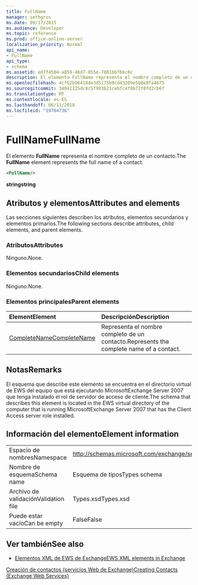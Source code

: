 ```yaml
---
title: FullName
manager: sethgros
ms.date: 09/17/2015
ms.audience: Developer
ms.topic: reference
ms.prod: office-online-server
localization_priority: Normal
api_name:
- FullName
api_type:
- schema
ms.assetid: ed7f4504-a859-46d7-855e-7801b6f6bc8c
description: El elemento FullName representa el nombre completo de un contacto.
ms.openlocfilehash: 4cf62b96418de3d5175b9cd43209e5b0e0fa4675
ms.sourcegitcommit: 34041125dc8c5f993b21cebfc4f8b72f0fd2cb6f
ms.translationtype: MT
ms.contentlocale: es-ES
ms.lasthandoff: 06/11/2018
ms.locfileid: "19764736"
---
```

# <a name="fullname"></a><span data-ttu-id="4fa7f-103">FullName</span><span class="sxs-lookup"><span data-stu-id="4fa7f-103">FullName</span></span>

<span data-ttu-id="4fa7f-104">El elemento **FullName** representa el nombre completo de un contacto.</span><span class="sxs-lookup"><span data-stu-id="4fa7f-104">The **FullName** element represents the full name of a contact.</span></span> 
  
```xml
<FullName/>
```

 <span data-ttu-id="4fa7f-105">**string**</span><span class="sxs-lookup"><span data-stu-id="4fa7f-105">**string**</span></span>
## <a name="attributes-and-elements"></a><span data-ttu-id="4fa7f-106">Atributos y elementos</span><span class="sxs-lookup"><span data-stu-id="4fa7f-106">Attributes and elements</span></span>

<span data-ttu-id="4fa7f-107">Las secciones siguientes describen los atributos, elementos secundarios y elementos primarios.</span><span class="sxs-lookup"><span data-stu-id="4fa7f-107">The following sections describe attributes, child elements, and parent elements.</span></span>
  
### <a name="attributes"></a><span data-ttu-id="4fa7f-108">Atributos</span><span class="sxs-lookup"><span data-stu-id="4fa7f-108">Attributes</span></span>

<span data-ttu-id="4fa7f-109">Ninguno.</span><span class="sxs-lookup"><span data-stu-id="4fa7f-109">None.</span></span>
  
### <a name="child-elements"></a><span data-ttu-id="4fa7f-110">Elementos secundarios</span><span class="sxs-lookup"><span data-stu-id="4fa7f-110">Child elements</span></span>

<span data-ttu-id="4fa7f-111">Ninguno.</span><span class="sxs-lookup"><span data-stu-id="4fa7f-111">None.</span></span>
  
### <a name="parent-elements"></a><span data-ttu-id="4fa7f-112">Elementos principales</span><span class="sxs-lookup"><span data-stu-id="4fa7f-112">Parent elements</span></span>

|<span data-ttu-id="4fa7f-113">**Element**</span><span class="sxs-lookup"><span data-stu-id="4fa7f-113">**Element**</span></span>|<span data-ttu-id="4fa7f-114">**Descripción**</span><span class="sxs-lookup"><span data-stu-id="4fa7f-114">**Description**</span></span>|
|:-----|:-----|
|[<span data-ttu-id="4fa7f-115">CompleteName</span><span class="sxs-lookup"><span data-stu-id="4fa7f-115">CompleteName</span></span>](completename.md) <br/> |<span data-ttu-id="4fa7f-116">Representa el nombre completo de un contacto.</span><span class="sxs-lookup"><span data-stu-id="4fa7f-116">Represents the complete name of a contact.</span></span>  <br/> |
   
## <a name="remarks"></a><span data-ttu-id="4fa7f-117">Notas</span><span class="sxs-lookup"><span data-stu-id="4fa7f-117">Remarks</span></span>

<span data-ttu-id="4fa7f-118">El esquema que describe este elemento se encuentra en el directorio virtual de EWS del equipo que está ejecutando MicrosoftExchange Server 2007 que tenga instalado el rol de servidor de acceso de cliente.</span><span class="sxs-lookup"><span data-stu-id="4fa7f-118">The schema that describes this element is located in the EWS virtual directory of the computer that is running MicrosoftExchange Server 2007 that has the Client Access server role installed.</span></span>
  
## <a name="element-information"></a><span data-ttu-id="4fa7f-119">Información del elemento</span><span class="sxs-lookup"><span data-stu-id="4fa7f-119">Element information</span></span>

|||
|:-----|:-----|
|<span data-ttu-id="4fa7f-120">Espacio de nombres</span><span class="sxs-lookup"><span data-stu-id="4fa7f-120">Namespace</span></span>  <br/> |http://schemas.microsoft.com/exchange/services/2006/types  <br/> |
|<span data-ttu-id="4fa7f-121">Nombre de esquema</span><span class="sxs-lookup"><span data-stu-id="4fa7f-121">Schema name</span></span>  <br/> |<span data-ttu-id="4fa7f-122">Esquema de tipos</span><span class="sxs-lookup"><span data-stu-id="4fa7f-122">Types schema</span></span>  <br/> |
|<span data-ttu-id="4fa7f-123">Archivo de validación</span><span class="sxs-lookup"><span data-stu-id="4fa7f-123">Validation file</span></span>  <br/> |<span data-ttu-id="4fa7f-124">Types.xsd</span><span class="sxs-lookup"><span data-stu-id="4fa7f-124">Types.xsd</span></span>  <br/> |
|<span data-ttu-id="4fa7f-125">Puede estar vacío</span><span class="sxs-lookup"><span data-stu-id="4fa7f-125">Can be empty</span></span>  <br/> |<span data-ttu-id="4fa7f-126">False</span><span class="sxs-lookup"><span data-stu-id="4fa7f-126">False</span></span>  <br/> |
   
## <a name="see-also"></a><span data-ttu-id="4fa7f-127">Ver también</span><span class="sxs-lookup"><span data-stu-id="4fa7f-127">See also</span></span>



- [<span data-ttu-id="4fa7f-128">Elementos XML de EWS de Exchange</span><span class="sxs-lookup"><span data-stu-id="4fa7f-128">EWS XML elements in Exchange</span></span>](ews-xml-elements-in-exchange.md)


[<span data-ttu-id="4fa7f-129">Creación de contactos (servicios Web de Exchange)</span><span class="sxs-lookup"><span data-stu-id="4fa7f-129">Creating Contacts (Exchange Web Services)</span></span>](http://msdn.microsoft.com/library/4845917e-70d1-481c-bbd7-011ec6571789%28Office.15%29.aspx)

